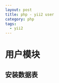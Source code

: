 ```yaml
---
layout: post
title: php - yii2 user
category: php
tags:
  - yii2
---
```


# 用户模块

## 安装数据表

```

```

## 




